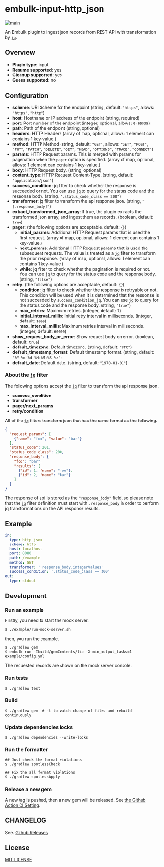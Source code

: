 # embulk-input-http_json

[![main](https://github.com/civitaspo/embulk-input-http_json/actions/workflows/main.yml/badge.svg)](https://github.com/civitaspo/embulk-input-http_json/actions/workflows/main.yml)

An Embulk plugin to ingest json records from REST API with transformation by [`jq`](https://github.com/eiiches/jackson-jq).

## Overview

* **Plugin type**: input
* **Resume supported**: yes
* **Cleanup supported**: yes
* **Guess supported**: no

## Configuration

- **scheme**: URI Scheme for the endpoint (string, default: `"https"`, allows: `"https"`, `"http"`)
- **host**: Hostname or IP address of the endpoint (string, required)
- **port**: Port number of the endpoint (integer, optional, allows: `0-65535`)
- **path**: Path of the endpoint (string, optional)
- **headers**: HTTP Headers (array of map, optional, allows: 1 element can contains 1 key-value.)
- **method**: HTTP Method (string, default: `"GET"`, allows: `"GET"`, `"POST"`, `"PUT"`, `"PATCH"`, `"DELETE"`, `"GET"`, `"HEAD"`, `"OPTIONS"`, `"TRACE"`, `"CONNECT"`)
- **params**: HTTP Request params. This is merged with params for pagenation when the `pager` option is specified. (array of map, optional, allows: 1 element can contains 1 key-value.)
- **body**: HTTP Request body. (string, optional)
- **content_type**: HTTP Request Content-Type. (string, default: `"application/json"`)
- **success_condition**: jq filter to check whether the response is succeeded or not. You can use [`jq`](https://github.com/eiiches/jackson-jq) to query for the status code and the response body. (string, `".status_code_class == 200"`)
- **transformer**: jq filter to transform the api response json. (string, `"[.response_body]"`)
- **extract_transformed_json_array**: If true, the plugin extracts the transformed json array, and ingest them as records. (boolean, default: `true`)
- **pager**: (the following options are acceptable, default: `{}`)
  - **initial_params**: Additional HTTP Request params that is used the first request. (array of map, optional, allows: 1 element can contains 1 key-value.)
  - **next_params**: Additional HTTP Request params that is used the subsequent requests. The value is treated as a [`jq`](https://github.com/eiiches/jackson-jq) filter to transform the prior response. (array of map, optional, allows: 1 element can contains 1 key-value.)
  - **while**: jq filter to check whether the pagination is required or not. You can use [`jq`](https://github.com/eiiches/jackson-jq) to query for the status code and the response body. (string, `"false"`)
- **retry**: (the following options are acceptable, default: `{}`)
  - **condition**: jq filter to check whether the response is retryable or not. This condition will be used when it is determined that the response is not succeeded by `success_condition_jq`. You can use [`jq`](https://github.com/eiiches/jackson-jq) to query for the status code and the response body. (string, `"true"`)
  - **max_retries**: Maximum retries. (integer, default: `7`)
  - **initial_interval_millis**: Initial retry interval in milliseconds. (integer, default: `1000`)
  - **max_interval_millis**: Maximum retries interval in milliseconds. (integer, default: `60000`)
- **show_request_body_on_error**: Show request body on error. (boolean, default: `true`)
- **default_timezone**: Default timezone. (string, default: `"UTC"`)
- **default_timestamp_format**: Default timestamp format. (string, default: `"%Y-%m-%d %H:%M:%S %z"`)
- **default_date**: Default date. (string, default: `"1970-01-01"`)

### About the [`jq`](https://github.com/eiiches/jackson-jq) filter

The following options accept the [`jq`](https://github.com/eiiches/jackson-jq) filter to transform the api response json.

- **success_condition**
- **transformer**
- **pager/next_params**
- **retry/condition**

All of the [`jq`](https://github.com/eiiches/jackson-jq) filters transform json that has the same format as the following.

```json
{
  "request_params": [
    {"name": "foo", "value": "bar"}
  ],
  "status_code": 201,
  "status_code_class": 200,
  "response_body": {
    "foo": "bar",
    "results": [
      {"id": 1, "name": "foo"},
      {"id": 2, "name": "bar"}
    ]
  }
}
```

The response of api is stored as the `"response_body"` field, so please note that the [`jq`](https://github.com/eiiches/jackson-jq) filter definition must start with `.response_body` in order to perform jq transformations on the API response results.

## Example

```yaml
in:
  type: http_json
  scheme: http
  host: localhost
  port: 8080
  path: /example
  method: GET
  transformer: '.response_body.integerValues'
  success_condition: '.status_code_class == 200'
out:
  type: stdout
```

## Development

### Run an example

Firstly, you need to start the mock server.

```shell
$ ./example/run-mock-server.sh
```

then, you run the example.

```shell
$ ./gradlew gem
$ embulk run -Ibuild/gemContents/lib -X min_output_tasks=1 example/config.yml
```

The requested records are shown on the mock server console.

### Run tests

```shell
$ ./gradlew test
```

### Build

```
$ ./gradlew gem  # -t to watch change of files and rebuild continuously
```

### Update dependencies locks

```shell
$ ./gradlew dependencies --write-locks
```

### Run the formatter

```shell
## Just check the format violations
$ ./gradlew spotlessCheck

## Fix the all format violations
$ ./gradlew spotlessApply
```

### Release a new gem

A new tag is pushed, then a new gem will be released. See [the Github Action CI Setting](./.github/workflows/main.yml).

## CHANGELOG

See. [Github Releases](https://github.com/civitaspo/embulk-input-http_json/releases)

## License

[MIT LICENSE](./LICENSE.txt)
